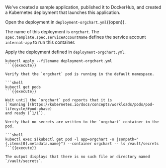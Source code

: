 We've created a sample application, published it to DockerHub, and created a
Kubernetes deployment that launches this application.

Open the deployment in `deployment-orgchart.yml`{{open}}.

The name of this deployment is `orgchart`. The
`spec.template.spec.serviceAccountName` defines the service account
`internal-app` to run this container.

Apply the deployment defined in `deployment-orgchart.yml`.

```shell
kubectl apply --filename deployment-orgchart.yml
```{{execute}}

Verify that the `orgchart` pod is running in the default namespace.

```shell
kubectl get pods
```{{execute}}

Wait until the `orgchart` pod reports that it is
[`Running`](https://kubernetes.io/docs/concepts/workloads/pods/pod-lifecycle/#pod-phase)
and ready (`1/1`).

Verify that no secrets are written to the `orgchart` container in the pod.

```shell
kubectl exec $(kubectl get pod -l app=orgchart -o jsonpath="{.items[0].metadata.name}") --container orgchart -- ls /vault/secrets
```{{execute}}

The output displays that there is no such file or directory named `/vault/secrets`.